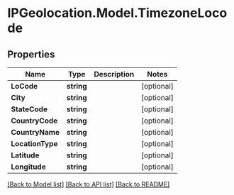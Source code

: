# IPGeolocation.Model.TimezoneLocode

## Properties

Name | Type | Description | Notes
------------ | ------------- | ------------- | -------------
**LoCode** | **string** |  | [optional] 
**City** | **string** |  | [optional] 
**StateCode** | **string** |  | [optional] 
**CountryCode** | **string** |  | [optional] 
**CountryName** | **string** |  | [optional] 
**LocationType** | **string** |  | [optional] 
**Latitude** | **string** |  | [optional] 
**Longitude** | **string** |  | [optional] 

[[Back to Model list]](../../README.md#documentation-for-models) [[Back to API list]](../../README.md#documentation-for-api-endpoints) [[Back to README]](../../README.md)


